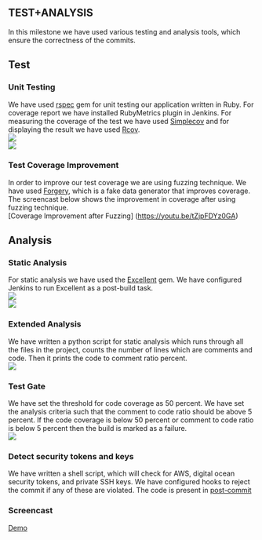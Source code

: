 ## TEST+ANALYSIS

In this milestone we have used various testing and analysis tools, which ensure the correctness of the commits.

## Test

### Unit Testing
We have used [rspec](http://rspec.info) gem for unit testing our application written in Ruby. For coverage report we have installed RubyMetrics plugin in Jenkins. For measuring the coverage of the test we have used [Simplecov](https://rubygems.org/gems/simplecov/versions/0.10.0) and for displaying the result we have used [Rcov](https://rubygems.org/gems/rcov/versions/1.0.0).  
![](https://github.com/gsrajadh/Devops-Project/blob/master/test%2Banalysis/screenshots/Test.png)  
![](https://github.com/gsrajadh/Devops-Project/blob/master/test%2Banalysis/screenshots/CoverageReport.png)

### Test Coverage Improvement
In order to improve our test coverage we are using fuzzing technique. We have used  [Forgery](https://github.com/sevenwire/forgery), which is a fake data generator that improves coverage.
The screencast below shows the improvement in coverage after using fuzzing technique.  
[Coverage Improvement after Fuzzing] (https://youtu.be/tZjpFDYz0GA)


## Analysis

### Static Analysis
For static analysis we have used the [Excellent](https://rubygems.org/gems/excellent) gem. We have configured Jenkins to run Excellent as a post-build task.  
![](https://github.com/gsrajadh/Devops-Project/blob/master/test%2Banalysis/screenshots/Excellent-1.png)  
![](https://github.com/gsrajadh/Devops-Project/blob/master/test%2Banalysis/screenshots/Excellent-2.png)


### Extended Analysis
We have written a python script for static analysis which runs through all the files in the project, counts the number of lines which are comments and code. Then it prints the code to comment ratio percent.  
![](https://github.com/gsrajadh/Devops-Project/blob/master/test%2Banalysis/screenshots/Extended%20analysis.png)

### Test Gate
We have set the threshold for code coverage as 50 percent. We have set the analysis criteria such that the comment to code ratio should be above 5 percent. If the code coverage is below 50 percent or comment to code ratio is below 5 percent then the build is marked as a failure.  
![](https://github.com/gsrajadh/Devops-Project/blob/master/test%2Banalysis/screenshots/Test%20and%20Analysis.png)

### Detect security tokens and keys
We have written a shell script, which will check for AWS, digital ocean security tokens, and private SSH keys. We have configured hooks to reject the commit if any of these are violated. The code is present in [post-commit](https://github.com/gsrajadh/Devops-Project/blob/master/test%2Banalysis/scripts/post-commit)

### Screencast
[Demo](https://www.youtube.com/watch?v=mFmWYFqNsr8)
